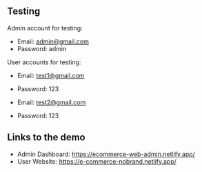 ## Testing

Admin account for testing:

- Email: [admin@gmail.com](mailto\:admin@gmail.com)
- Password: admin

User accounts for testing:

- Email: [test1@gmail.com](mailto\:test1@gmail.com)
- Password: 123

- Email: [test2@gmail.com](mailto\:test2@gmail.com)
- Password: 123


## Links to the demo
- Admin Dashboard: https://ecommerce-web-admin.netlify.app/
- User Website: https://e-commerce-nobrand.netlify.app/